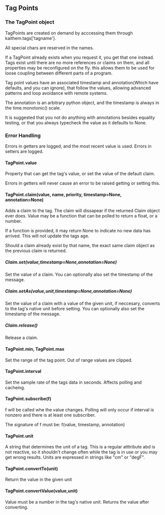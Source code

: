 ## Tag Points


### The TagPoint object

TagPoints are created on demand by acccessing them through kaithem.tags['tagname'].

All special chars are reserved in the names.

If a TagPoint already exists when you request it, you get that one instead. Tags
exist until there are no more references or claims on them, and all properties may
be reconfigured on the fly. this allows them to be used for loose coupling between different
parts of a program.

Tag point values have an associated timestamp and annotation(Which have defaults, and you can ignore),
that follow the values, allowing advanced patterns and loop avoidance with remote systems.

The annotation is an arbitrary python object, and the timestamp is always in the time.monotonic()
scale.

It is suggested that you not do anything with annotations besides equality testing, or that you
always typecheck the value as it defaults to None.

### Error Handling
Errors in getters are logged, and the most recent value is used. Errors in setters are logged.

#### TagPoint.value

Property that can get the tag's value, or set the value of the default claim. 

Errors in getters will never cause an error to be raised getting or setting this.

#### TagPoint.claim(value, name, priority, timestamp=None, annotation=None)
Adds a claim to the tag. The claim will dissapear if the returned Claim object ever does.
Value may be a function that can be polled to return a float, or a number.

If a function is provided, it may return None to indicate no new data has arrived. This will not update the tags
age.

Should a claim already exist by that name, the exact same claim object as the previous claim is returned.

##### Claim.set(value,timestamp=None,annotation=None)
Set the value of a claim. You can optionally also set the timestamp of the message.

##### Claim.setAs(value,unit,timestamp=None,annotation=None)
Set the value of a claim with a value of the given unit, if neccesary, converts to the tag's
native unit before setting. You can optionally also set the timestamp of the message.


##### Claim.release()
Release a claim.

#### TagPoint.min, TagPoint.max
Set the range of the tag point. Out of range values are clipped.

#### TagPoint.interval
Set the sample rate of the tags data in seconds. Affects polling and cacheing.

#### TagPoint.subscribe(f)
f will be called whe the value changes. Polling will only occur if interval
is nonzero and there is at least one subscriber.

The signature of f must be:
f(value, timestamp, annotation)


#### TagPoint.unit
A string that determines the unit of a tag. This is a regular atttribute abd is not reactive, so it shouldn't
change often while the tag is in use or you may get wrong results. Units are expressed in strings like "cm" or "degF".

#### TagPoint.convertTo(unit)
Return the value in the given unit

#### TagPoint.convertValue(value,unit)
Value must be a number in the tag's native unit. Returns the value after converting.


